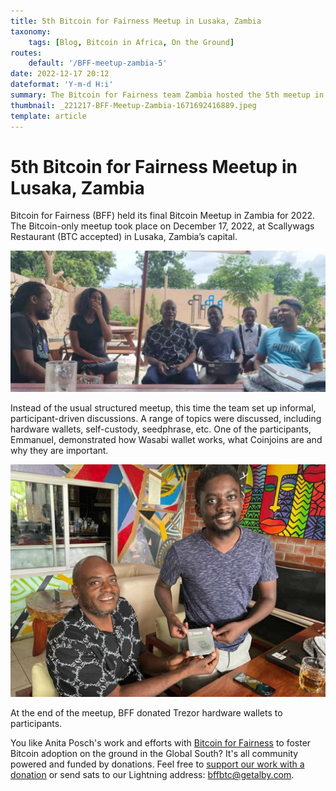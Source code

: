 ```yaml
---
title: 5th Bitcoin for Fairness Meetup in Lusaka, Zambia
taxonomy:
    tags: [Blog, Bitcoin in Africa, On the Ground]
routes:
    default: '/BFF-meetup-zambia-5'
date: 2022-12-17 20:12
dateformat: 'Y-m-d H:i'
summary: The Bitcoin for Fairness team Zambia hosted the 5th meetup in the capital Lusaka last weekend.
thumbnail: _221217-BFF-Meetup-Zambia-1671692416889.jpeg
template: article
---
```



# 5th Bitcoin for Fairness Meetup in Lusaka, Zambia

Bitcoin for Fairness (BFF) held its final Bitcoin Meetup in Zambia for 2022. The Bitcoin-only meetup took place on December 17, 2022, at Scallywags Restaurant (BTC accepted) in Lusaka, Zambia’s capital.

![](_221217-BFF-Meetup-Zambia-1671692369687.jpeg)

Instead of the usual structured meetup, this time the team set up informal, participant-driven discussions. A range of topics were discussed, including hardware wallets, self-custody, seedphrase, etc. One of the participants, Emmanuel, demonstrated how Wasabi wallet works, what Coinjoins are and why they are important.

![](_221217-BFF-Meetup-Zambia-1671692416889.jpeg)

At the end of the meetup, BFF donated Trezor hardware wallets to participants.

You like Anita Posch's work and efforts with [Bitcoin for Fairness](https://bffbtc.org) to foster Bitcoin adoption on the ground in the Global South? It's all community powered and funded by donations. Feel free to [support our work with a donation](https://anita.link/donate) or send sats to our Lightning address: bffbtc@getalby.com.
